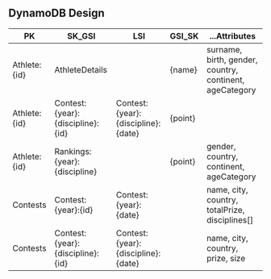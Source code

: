 ## DynamoDB Design

| PK           | SK_GSI                           | LSI                                | GSI_SK  | ...Attributes                                           |
| ------------ | -------------------------------- | ---------------------------------- | ------- | ------------------------------------------------------- |
| Athlete:{id} | AthleteDetails                   |                                    | {name}  | surname, birth, gender, country, continent, ageCategory |
| Athlete:{id} | Contest:{year}:{discipline}:{id} | Contest:{year}:{discipline}:{date} | {point} |                                                         |
| Athlete:{id} | Rankings:{year}:{discipline}     |                                    | {point} | gender, country, continent, ageCategory                 |
| Contests     | Contest:{year}:{id}              | Contest:{year}:{date}              |         | name, city, country, totalPrize, disciplines[]          |
| Contests     | Contest:{year}:{discipline}:{id} | Contest:{year}:{discipline}:{date} |         | name, city, country, prize, size                        |
